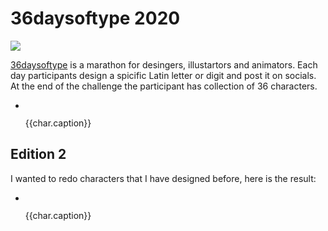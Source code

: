 <script setup>
    import { ref } from 'vue'
    const baseUrl = "/img/36daysoftype_2020/"
    const edition_1 = ref([
        { name: "a", caption: 'A is for ambitions that kill joy'},
        { name: "b", caption: "B is for a bunny hiding in a magician's hat"},
        { name: "c", caption: 'C is for cellar door in Donnie Darko movie'}, // edit
        { name: "d", caption: 'D is for a distance between generations'},
        { name: "e", caption: 'E is for entropy that opposes the order'}, // edit
        { name: "f", caption: 'F is for fame that is bright and meaningless'}, // edit
        { name: "g", caption: 'G is for a gesture that makes sphinxes cry'}, //edit
        { name: "h", caption: 'H is for the humor that keeps me away from the terrors of the day'}, // edit
        { name: "i", caption: 'I is one of identities that I carry with me'}, // edit
        { name: "j", caption: 'J is for job that is never done'},
        { name: "k", caption: 'K is for knife that cuts through the time'},
        { name: "l", caption: 'L is for lies we tell to avoid embarrassment'},
        { name: "m", caption: 'M is for moth that fills our chests and promises misery'}, //edit
        { name: "n", caption: 'N is for a nightshade in a teacup'},
        { name: "o", caption: 'O is for an oak tree that burns at the crossroad'},
        { name: "p", caption: 'P is for power of letting go'},
        { name: "q", caption: 'Q is for the Queen Mother'},
        { name: "r", caption: 'R is for reason we can’t find'}, // edit
        { name: "s", caption: 'S is for symptoms of mental decay'},
        { name: "t", caption: 'T is for the thirst one cannot satisfy'}, // edit
        { name: "u", caption: 'U is for umbrella that is blown away by the storm'},
        { name: "v", caption: 'V is for a vault filled with childhood memories'},
        { name: "w", caption: 'W is a world that is empty'},
        { name: "x", caption: 'X is for x-ray of lungs'},
        { name: "y", caption: 'Y is for yogurt on which you probably shouldn’t spend so much money'}, // edit
        { name: "z", caption: 'Z is for a zombie suite that you wear casually on weekdays'}, // edit
        { name: "0", caption: '0 is for the void that eats you up from the inside'}, // edit
        { name: "1", caption: '1 is for the only one you need'},
        { name: "2", caption: '2 is for two knights who adore each other'},
        { name: "3", caption: '3 is for a secret code of three knocks at a door'}, // edit
        { name: "4", caption: '4 is for four horsemen who don’t say much'}, // edit
        { name: "5", caption: '5 is for five points of the morning star'},
        { name: "6", caption: '6 is for six rules that you need to violate to break free'}, // edit
        { name: "7", caption: '7 is for seven keys of luck that tend to be always lost in a living room couch'}, // edit
        { name: "8", caption: '8 is for eight hours of work that is torture'}, // edit
        { name: "9", caption: '9 is for eight planets and one imposter'},
        ]);

    const edition_2 = ref([
        { name: "a", caption: 'A is for another start'}, // edit
        { name: "b", caption: 'B is for beasts that live under the bed'}, //edit
        { name: "c", caption: 'C is for the crown of pride that is just a fort wall covering a head'}, // edit
        { name: "d", caption: 'D is for doors neither open nor closed'},
        { name: "e", caption: 'E is for endless sleep in the summer night'},
        { name: "f", caption: 'F is for faces on a garden wall'},
        { name: "g", caption: 'G is for the guests who leave too early'},
        { name: "h", caption: 'Н is for heresy'}, // edit
        { name: "i", caption: 'I is for indirect kiss'},
        { name: "j", caption: 'I is for a jaguar who infiltrated the golden city'}, // edit
        { name: "k", caption: 'K is for a knot that can’t be untied'},
        { name: "l", caption: 'L is for a longest night full of scary salesmen'}, // edit
        { name: "m", caption: 'M is for monsters living under the bed'},
        { name: "n", caption: 'N is for the neon lights at the gas station cafe'},
        { name: "o", caption: 'O is for an order in a row of random events'},
        { name: "p", caption: 'P is for pillars of the success that don’t have ground to stand on'}, // edit
        { name: "q", caption: 'Q is for questions that don’t have answers'},
        { name: "r", caption: 'R is for a robot that I am not'}, // edit
        { name: "s", caption: 'S is for sap of a burning tree'},
        { name: "t", caption: 'T is for a tremor caused by boiling blood'},
        { name: "u", caption: 'U is for an utopia that lives in a mind of perfectionists'}, // edit
        { name: "v", caption: 'V is for vanity of being a dreamer'},
        { name: "w", caption: 'W is for warning signs of spiritual decay'}, // edit
        { name: "x", caption: 'X is for xylophone of ghost melodies'},
        { name: "y", caption: 'Y is for an youthful soul that is trapped in a decaying body'}, // edit
        { name: "z", caption: 'Z is for zinc that protects you from moonburn'}, // edit
        { name: "0", caption: '0 is for endlessness and emptiness of the universe'}, // edit
        { name: "1", caption: '1 is for the lonely one who is lost in mist and trees'}, // edit
        { name: "2", caption: '2 is for two twin brothers who disagree on everything'},
        { name: "3", caption: '3 is for trinity of despair'}, // edit
        { name: "4", caption: '4 is for forever home'}, // edit
        { name: "5", caption: '5 is for a pinky promise'},
        { name: "6", caption: '6 is for the six candles above the dying man face'}, // edit
        { name: "7", caption: '7 is for seven imaginary friends that never have time to call back'}, // edit
        { name: "8", caption: '8 is for eight symbols of a password that opens photoarchive of your long lost brother'}, // edit
        { name: "9", caption: '9 is for nine channels of an old TV where everybody speaks Russian'} // edit
    ]);
</script>

# 36daysoftype 2020

<img class="cover" src="/img/36daysoftype_2020/36daysoftype_cover.svg"/>

[36daysoftype](https://www.36daysoftype.com/) is a marathon for desingers, illustartors and animators. Each day participants design a spicific Latin letter or digit and post it on socials. At the end of the challenge the participant has collection of 36 characters.


<ul class="font-gallery">
    <li v-for="char in edition_1">
        <img :src="baseUrl + 'edition_1\\' + char.name + '.svg'"/>
        <p>{{char.caption}}</p>
    </li>
</ul>

## Edition 2

I wanted to redo characters that I have designed before, here is the result:





<ul class="font-gallery">
    <li v-for="char in edition_2">
        <img :src="baseUrl + 'edition_2\\' + char.name + '.svg'"/>
        <p>{{char.caption}}</p>
    </li>
</ul>

<style lang="scss">
    @use '.vitepress/theme/scss/font-gallery';
</style>
